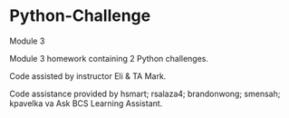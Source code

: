 # Python-Challenge
Module 3

Module 3 homework containing 2 Python challenges. 

Code assisted by instructor Eli & TA Mark.

Code assistance provided by hsmart; rsalaza4; brandonwong; smensah; kpavelka va Ask BCS Learning Assistant.
